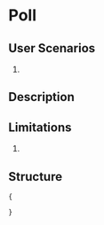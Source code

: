 Poll
====

User Scenarios
--------------
1. 

Description
-----------

Limitations
-----------
1. 

Structure
---------
```
{

}
```

